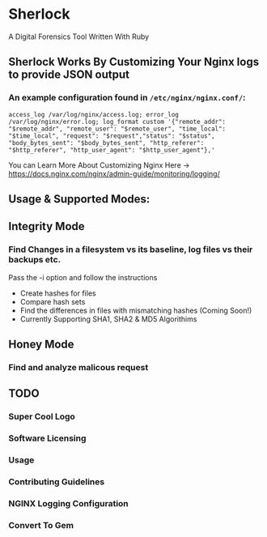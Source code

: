 # Sherlock
A Digital Forensics Tool Written With Ruby

## Sherlock Works By Customizing Your Nginx logs to provide JSON output

### An example configuration found in `/etc/nginx/nginx.conf/`:
  `access_log /var/log/nginx/access.log;
        error_log /var/log/nginx/error.log;
        log_format custom '{"remote_addr": "$remote_addr", "remote_user": "$remote_user", "time_local": "$time_local", "request": "$request","status": "$status", "body_bytes_sent": "$body_bytes_sent", "http_referer": "$http_referer", "http_user_agent": "$http_user_agent"},' `

You can Learn More About Customizing Nginx Here -> https://docs.nginx.com/nginx/admin-guide/monitoring/logging/

## Usage & Supported Modes:

## Integrity Mode
### Find Changes in a filesystem vs its baseline, log files vs their backups etc.
Pass the -i option and follow the instructions

- Create hashes for files
- Compare hash sets
- Find the differences in files with mismatching hashes (Coming Soon!)
- Currently Supporting SHA1, SHA2 & MD5 Algorithims

## Honey Mode
### Find and analyze malicous request

## TODO
### Super Cool Logo
### Software Licensing
### Usage
### Contributing Guidelines
### NGINX Logging Configuration
### Convert To Gem
